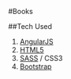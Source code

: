 #Books

##Tech Used
1. [AngularJS](https://angularjs.org/)
2. [HTML5](http://www.w3.org/TR/html5/)
3. [SASS](http://sass-lang.com/) / CSS3
4. [Bootstrap](http://getbootstrap.com/)